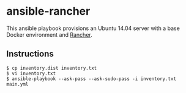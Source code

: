 # ansible-rancher

This ansible playbook provisions an Ubuntu 14.04 server with a base Docker environment and [Rancher][r].

## Instructions

```
$ cp inventory.dist inventory.txt
$ vi inventory.txt
$ ansible-playbook --ask-pass --ask-sudo-pass -i inventory.txt main.yml
```

[r]: https://github.com/rancher/rancher